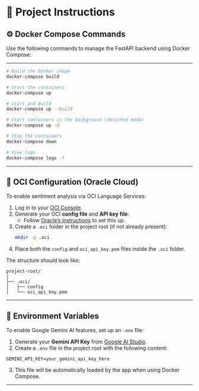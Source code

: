 

# 📘 Project Instructions

## ⚙️ Docker Compose Commands

Use the following commands to manage the FastAPI backend using Docker Compose:

***

```bash
# Build the Docker image
docker-compose build

# Start the containers
docker-compose up

# start and build
docker-compose up --build

# Start containers in the background (detached mode)
docker-compose up -d

# Stop the containers
docker-compose down

# View logs
docker-compose logs -f
```

---

## 🔐 OCI Configuration (Oracle Cloud)

To enable sentiment analysis via OCI Language Services:

1. Log in to your [OCI Console](https://cloud.oracle.com/).
2. Generate your OCI **config file** and **API key file**:
   - Follow [Oracle’s instructions](https://docs.oracle.com/en-us/iaas/Content/API/SDKDocs/cliinstall.htm#configfile) to set this up.
3. Create a `.oci` folder in the project root (if not already present):
   ```bash
   mkdir -p .oci
   ```
4. Place both the `config` and `oci_api_key.pem` files inside the `.oci` folder.

The structure should look like:
```
project-root/
│
├── .oci/
│   ├── config
│   └── oci_api_key.pem
```

---

## 🔑 Environment Variables

To enable Google Gemini AI features, set up an `.env` file:

1. Generate your **Gemini API Key** from [Google AI Studio](https://makersuite.google.com/).
2. Create a `.env` file in the project root with the following content:

```
GEMINI_API_KEY=your_gemini_api_key_here
```

3. This file will be automatically loaded by the app when using Docker Compose.

---

